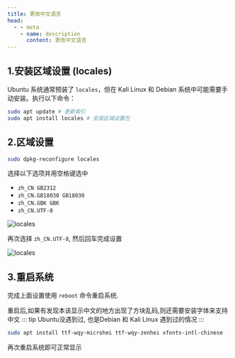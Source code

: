 ```yaml
---
title: 更改中文语言
head:
  - - meta
    - name: description
      content: 更改中文语言
---
```


## 1.安装区域设置 (locales)

Ubuntu 系统通常预装了 `locales`，但在 Kali Linux 和 Debian 系统中可能需要手动安装。执行以下命令：

```sh
sudo apt update​ # 更新索引
sudo apt install locales​ # 安装区域设置包
```

## 2.区域设置

```sh
sudo dpkg-reconfigure locales
```

选择以下选项并用空格键选中

- `zh_CN GB2312`
- `zh_CN.GB18030 GB18030`
- `zh_CN.GBK GBK`
- `zh_CN.UTF-8`

![locales](https://i.theojs.cn/docs/202406101154079.webp '选择`zh_CN GB2312` `zh_CN GB2312` `zh_CN.GBK GBK` `zh_CN.UTF-8`选项并用空格键选中')

再次选择 `zh_CN.UTF-8`, 然后回车完成设置

![locales](https://i.theojs.cn/docs/202406101155372.webp '再次选择 `zh_CN.UTF-8`, 然后回车完成设置')

## 3.重启系统

完成上面设置使用 `reboot` 命令重启系统.

重启后,如果有发现本该显示中文的地方出现了方块乱码,则还需要安装字体来支持中文
::: tip
Ubuntu没遇到过, 也是Debian 和 Kali Linux 遇到过的情况
:::

```sh
sudo apt install ttf-wqy-microhei ttf-wqy-zenhei xfonts-intl-chinese
```

再次重启系统即可正常显示
